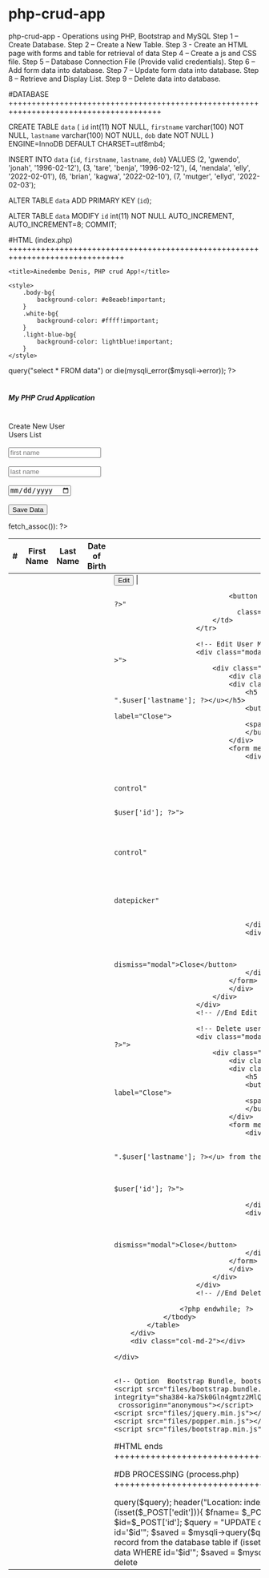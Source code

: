 # php-crud-app

php-crud-app - Operations using PHP, Bootstrap and MySQL
Step 1 – Create Database.
Step 2 – Create a New Table.
Step 3 - Create an HTML page with forms and table for retrieval of data
Step 4 – Create a js and CSS file.
Step 5 – Database Connection File (Provide valid credentials).
Step 6 – Add form data into database.
Step 7 – Update form data into database.
Step 8 – Retrieve and Display List.
Step 9 – Delete data into database.


#DATABASE +++++++++++++++++++++++++++++++++++++++++++++++++++++++++++++++++++++++++++++++++++++++

CREATE TABLE `data` (
  `id` int(11) NOT NULL,
  `firstname` varchar(100) NOT NULL,
  `lastname` varchar(100) NOT NULL,
  `dob` date NOT NULL
) ENGINE=InnoDB DEFAULT CHARSET=utf8mb4;


INSERT INTO `data` (`id`, `firstname`, `lastname`, `dob`) VALUES
(2, 'gwendo', 'jonah', '1996-02-12'),
(3, 'tare', 'benja', '1996-02-12'),
(4, 'nendala', 'elly', '2022-02-01'),
(6, 'brian', 'kagwa', '2022-02-10'),
(7, 'mutger', 'ellyd', '2022-02-03');

ALTER TABLE `data` ADD PRIMARY KEY (`id`);
  
ALTER TABLE `data` 
  MODIFY `id` int(11) NOT NULL AUTO_INCREMENT, AUTO_INCREMENT=8;
COMMIT;


#HTML (index.php) +++++++++++++++++++++++++++++++++++++++++++++++++++++++++++++++++++++++++++++++

<!doctype html>
<html lang="en">
  <head>
    <meta charset="utf-8">
    <meta name="viewport" content="width=device-width, initial-scale=1">
    <!-- Bootstrap CSS -->
    <link href="files/bootstrap.min.css" rel="stylesheet" 
      integrity="sha384-1BmE4kWBq78iYhFldvKuhfTAU6auU8tT94WrHftjDbrCEXSU1oBoqyl2QvZ6jIW3"
      crossorigin="anonymous">

    <title>Ainedembe Denis, PHP crud App!</title>

    <style>
        .body-bg{
            background-color: #e8eaeb!important;
        }
        .white-bg{
            background-color: #ffff!important;
        }
        .light-blue-bg{
            background-color: lightblue!important;
        }
    </style>
  </head>
  <body class="body-bg" >
    <?php 
        $mysqli= new mysqli('localhost', 'root','','crud') or die(mysqli_error($mysqli));
        $res = $mysqli->query("select * FROM data") or die(mysqli_error($mysqli->error));
    ?>
    <div>
        <br>
    </div>
    <div class="row">
        <div class="col-md-2"></div>
        <div class="col-md-4 white-bg" >
            <h5>My PHP Crud Application</h5>
            <br>
            <span > Create New User </span>
        </div>
        <div class="col-md-4 light-blue-bg">
            Users List
        </div>
        <div class="col-md-2" ></div>
    </div>
    <div class="row" >
        <div class="col-md-2" ></div>
        <div class="col-md-3 white-bg">
            <form method="POST" action="process.php">
                <div class="form-group">
                <br>
                    <input type= "text" name ="firstname" class="form-control" placeholder= "first name"> 
                </div>
                <div class="form-group">
                    <br>
                    <input type= "text" name ="lastname" class="form-control" placeholder= "last name">
                </div>
                <div class="form-group">
                <br>
                    <input type="date" name ="dob" class="form-control datepicker" placeholder="date of birth">
                </div>
                <div class="form-group">
                <br>
                    <input type="submit" name="save" class="btn btn-primary" value="Save Data"> 
                </div>
            </form>
        </div>
        <div class="col-md-5 light-blue-bg">
            <table class="table">
                <thead>
                    <tr>
                        <th scope="col">#</th>
                        <th scope="col">First Name</th>
                        <th scope="col">Last Name</th>
                        <th scope="col">Date of Birth</th>
                        <th scope="col">Action</th>
                    </tr>
                </thead>
                <tbody>
                    <?php while($user = $res->fetch_assoc()): ?>
                        <tr>
                        <td scope="row">
                                <?php echo $user['id']; ?>
                            </td>
                            <td>
                                <?php echo $user['firstname']; ?>
                            </td>
                            <td>
                                <?php echo $user['lastname']; ?>
                            </td>
                            <td>
                                <?php echo $user['dob'];  ?>
                            </td>
                            <td>
                                <button data-toggle="modal" data-target="#edit<?php echo $user['id']; ?>"
                                  class="btn btn-sm btn-primary">Edit</button>  | 

                                <button data-toggle="modal" data-target="#delete<?php echo $user['id']; ?>"
                                  class="btn btn-sm btn-danger">Delete</button>
                            </td>
                        </tr>

                        <!-- Edit User Modal ---> 
                        <div class="modal" tabindex="-1" role="dialog" id="edit<?php echo $user['id']; ?>">
                            <div class="modal-dialog" role="document">
                                <div class="modal-content">
                                <div class="modal-header">
                                    <h5 class="modal-title">Edit: <u><?php echo $user['firstname']." ".$user['lastname']; ?></u></h5>
                                    <button type="button" class="close" data-dismiss="modal" aria-label="Close">
                                    <span aria-hidden="true">&times;</span>
                                    </button>
                                </div>
                                <form method="POST" action="process.php">
                                    <div class="modal-body">
                                            <div class="form-group">
                                            <br>
                                                <input type= "text" name ="firstname" class="form-control" 
                                                value= "<?php echo $user['firstname']; ?>"> 
                                                <input type="hidden" name="id" value= "<?php echo $user['id']; ?>">
                                            </div>
                                            <div class="form-group">
                                                <br>
                                                <input type= "text" name ="lastname" class="form-control" 
                                                value= "<?php echo $user['lastname']; ?>">
                                            </div>
                                            <div class="form-group">
                                            <br>
                                                <input type="date" name ="dob" class="form-control datepicker" 
                                                value="<?php echo $user['dob']; ?>">
                                            </div>
                                    </div>
                                    <div class="modal-footer">
                                        <input type="submit" class="btn btn-sm btn-primary" 
                                        name="edit" value="Save changes">
                                        <button type="button" class="btn btn-sm btn-secondary" data-dismiss="modal">Close</button>
                                    </div>
                                </form>
                                </div>
                            </div>
                        </div>
                        <!-- //End Edit User Modal ---> 

                        <!-- Delete user Modal ---> 
                        <div class="modal" tabindex="-1" role="dialog" id="delete<?php echo $user['id']; ?>">
                            <div class="modal-dialog" role="document">
                                <div class="modal-content">
                                <div class="modal-header">
                                    <h5 class="modal-title">Deleting User</h5>
                                    <button type="button" class="close" data-dismiss="modal" aria-label="Close">
                                    <span aria-hidden="true">&times;</span>
                                    </button>
                                </div>
                                <form method="POST" action="process.php">
                                    <div class="modal-body">
                                        <div class="form-group">
                                            You are about to Delete <u><?php echo $user['firstname']." ".$user['lastname']; ?></u> from the system!
                                            <br> Are you sure you want to perfom this Action?

                                            <input type="hidden" name="id" value= "<?php echo $user['id']; ?>">
                                        </div>
                                    </div>
                                    <div class="modal-footer">
                                        <input type="submit" class="btn btn-sm btn-danger" 
                                        name="delete" value="Yes, Delete">
                                        <button type="button" class="btn btn-sm btn-secondary" data-dismiss="modal">Close</button>
                                    </div>
                                </form>
                                </div>
                            </div>
                        </div>
                        <!-- //End Delete User Modal --->

                    <?php endwhile; ?>
                </tbody>
            </table>
        </div>
        <div class="col-md-2"></div>

    </div>


    <!-- Option  Bootstrap Bundle, bootstrap, jquery, with Popper -->
    <script src="files/bootstrap.bundle.min.js" 
    integrity="sha384-ka7Sk0Gln4gmtz2MlQnikT1wXgYsOg+OMhuP+IlRH9sENBO0LRn5q+8nbTov4+1p"
     crossorigin="anonymous"></script>
    <script src="files/jquery.min.js"></script>
    <script src="files/popper.min.js"></script>
    <script src="files/bootstrap.min.js"></script>
  </body>
</html>

#HTML ends +++++++++++++++++++++++++++++++++++++++++++++++++++++++++++++++++++++++++++++++


#DB PROCESSING (process.php) +++++++++++++++++++++++++++++++++++++++++++++++++++++++++++++

<?php
$mysqli= new mysqli('localhost', 'root','','crud') or die(mysqli_error($mysqli));

//save to database
    if (isset($_POST['save'])){ 

        $fname= $_POST['firstname'];
        $lname=$_POST['lastname'];
        $date=$_POST['dob'];

        $query = "INSERT into data (firstname,lastname,dob) VALUES ('$fname','$lname','$date')";
        $saved = $mysqli->query($query);
        header("Location: index.php");
        exit();
    }
//end save

//edit a record in the database
if (isset($_POST['edit'])){

    $fname= $_POST['firstname'];
    $lname=$_POST['lastname'];
    $date=$_POST['dob'];
    $id=$_POST['id'];

    $query = "UPDATE data SET firstname='$fname', lastname='$lname',dob='$date' WHERE id='$id'";
    $saved = $mysqli->query($query);
    header("Location: index.php");
    exit();
}
//end edit


//delete a record from the database table
if (isset($_POST['delete'])){

    $id=$_POST['id'];

    $query = "DELETE FROM data WHERE id='$id'";
    $saved = $mysqli->query($query);
    header("Location: index.php");
    exit();
}
//end delete



